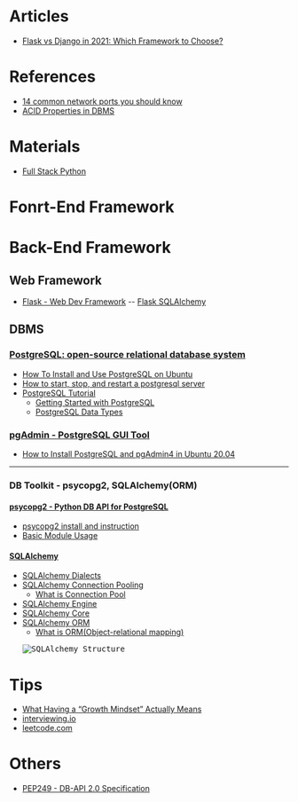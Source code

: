 # Articles
<ul>
  <li><a href="https://hackr.io/blog/flask-vs-django">Flask vs Django in 2021: Which Framework to Choose?</a></li>
</ul>


# References
<ul>
  <li><a href="https://opensource.com/article/18/10/common-network-ports">14 common network ports you should know</a></li>
  
  <li><a href="https://opensource.com/article/18/10/common-network-ports">ACID Properties in DBMS</a></li>
</ul>


# Materials
<ul>
  <li><a href="https://www.fullstackpython.com/">Full Stack Python</a></li>
</ul>


# Fonrt-End Framework


# Back-End Framework
## Web Framework
- [Flask - Web Dev Framework](https://flask.palletsprojects.com/en/1.1.x/)
-- [Flask SQLAlchemy](https://flask-sqlalchemy.palletsprojects.com/en/2.x/)

## DBMS
### [PostgreSQL: open-source relational database system](https://www.postgresql.org/)
<ul>
  <li><a href="https://www.digitalocean.com/community/tutorials/how-to-install-and-use-postgresql-on-ubuntu-18-04">How To Install and Use PostgreSQL on Ubuntu</a></li>
  
  <li><a href="https://tableplus.com/blog/2018/10/how-to-start-stop-restart-postgresql-server.html">How to start, stop, and restart a postgresql server</a></li>  
  
  <li><a href="https://www.postgresqltutorial.com/">PostgreSQL Tutorial</a>
    <ul>
      <li><a href="https://www.postgresqltutorial.com/postgresql-getting-started/">Getting Started with PostgreSQL</a></li>
      <li><a href="https://www.postgresqltutorial.com/postgresql-data-types/">PostgreSQL Data Types</a></li>
    </ul>
  </li>
</ul>

### [pgAdmin - PostgreSQL GUI Tool](https://www.pgadmin.org/)
<ul>
  <li><a href="https://www.tecmint.com/install-postgresql-and-pgadmin-in-ubuntu/">How to Install PostgreSQL and pgAdmin4 in Ubuntu 20.04</a></li>
</ul>

<hr size="3">

### DB Toolkit - psycopg2, SQLAlchemy(ORM)
#### [psycopg2 - Python DB API for PostgreSQL](https://www.psycopg.org/docs/)
<ul>
  <li><a href="https://www.psycopg.org/docs/install.html">psycopg2 install and instruction</a></li>
  
  <li><a href="https://www.psycopg.org/docs/usage.html">Basic Module Usage</a></li>
</ul>

#### [SQLAlchemy](https://www.sqlalchemy.org/)
<ul>
  <li><a href="https://t.ly/LwwK">SQLAlchemy Dialects</a></li>
  
  <li><a href="https://t.ly/YOZP">SQLAlchemy Connection Pooling</a>
    <ul>
      <li><a href="https://t.ly/y2FB">What is Connection Pool</a></li>
    </ul>
  </li>
  
  <li><a href="https://t.ly/TbqZ">SQLAlchemy Engine</a></li>
  
  <li><a href="https://t.ly/pHyB">SQLAlchemy Core</a></li>
  
  <li><a href="https://t.ly/3E8J">SQLAlchemy ORM</a>
    <ul>
      <li><a href="https://t.ly/i4Ll">What is ORM(Object-relational mapping)</a></li>
    </ul>
  </li>
  
  <kbd><img src="https://t.ly/Q4Uj" alt="SQLAlchemy Structure"></kbd>  
</ul>


# Tips
<ul>
  <li><a href="https://hbr.org/2016/01/what-having-a-growth-mindset-actually-means">What Having a “Growth Mindset” Actually Means</a></li>
 
  <li><a href="https://interviewing.io/">interviewing.io</a></li>

  <li><a href="https://leetcode.com/">leetcode.com</a></li>
</ul>


# Others 
<ul>
  <li><a href="https://t.ly/YLw0">PEP249 - DB-API 2.0 Specification</a></li>
</ul>
